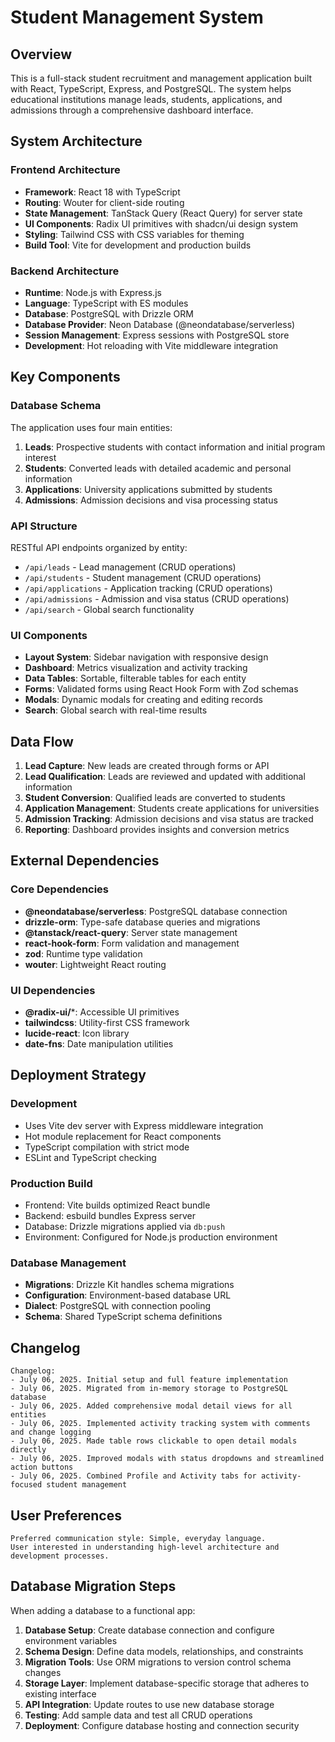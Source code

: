 # Student Management System

## Overview

This is a full-stack student recruitment and management application built with React, TypeScript, Express, and PostgreSQL. The system helps educational institutions manage leads, students, applications, and admissions through a comprehensive dashboard interface.

## System Architecture

### Frontend Architecture
- **Framework**: React 18 with TypeScript
- **Routing**: Wouter for client-side routing
- **State Management**: TanStack Query (React Query) for server state
- **UI Components**: Radix UI primitives with shadcn/ui design system
- **Styling**: Tailwind CSS with CSS variables for theming
- **Build Tool**: Vite for development and production builds

### Backend Architecture
- **Runtime**: Node.js with Express.js
- **Language**: TypeScript with ES modules
- **Database**: PostgreSQL with Drizzle ORM
- **Database Provider**: Neon Database (@neondatabase/serverless)
- **Session Management**: Express sessions with PostgreSQL store
- **Development**: Hot reloading with Vite middleware integration

## Key Components

### Database Schema
The application uses four main entities:

1. **Leads**: Prospective students with contact information and initial program interest
2. **Students**: Converted leads with detailed academic and personal information
3. **Applications**: University applications submitted by students
4. **Admissions**: Admission decisions and visa processing status

### API Structure
RESTful API endpoints organized by entity:
- `/api/leads` - Lead management (CRUD operations)
- `/api/students` - Student management (CRUD operations)
- `/api/applications` - Application tracking (CRUD operations)
- `/api/admissions` - Admission and visa status (CRUD operations)
- `/api/search` - Global search functionality

### UI Components
- **Layout System**: Sidebar navigation with responsive design
- **Dashboard**: Metrics visualization and activity tracking
- **Data Tables**: Sortable, filterable tables for each entity
- **Forms**: Validated forms using React Hook Form with Zod schemas
- **Modals**: Dynamic modals for creating and editing records
- **Search**: Global search with real-time results

## Data Flow

1. **Lead Capture**: New leads are created through forms or API
2. **Lead Qualification**: Leads are reviewed and updated with additional information
3. **Student Conversion**: Qualified leads are converted to students
4. **Application Management**: Students create applications for universities
5. **Admission Tracking**: Admission decisions and visa status are tracked
6. **Reporting**: Dashboard provides insights and conversion metrics

## External Dependencies

### Core Dependencies
- **@neondatabase/serverless**: PostgreSQL database connection
- **drizzle-orm**: Type-safe database queries and migrations
- **@tanstack/react-query**: Server state management
- **react-hook-form**: Form validation and management
- **zod**: Runtime type validation
- **wouter**: Lightweight React routing

### UI Dependencies
- **@radix-ui/***: Accessible UI primitives
- **tailwindcss**: Utility-first CSS framework
- **lucide-react**: Icon library
- **date-fns**: Date manipulation utilities

## Deployment Strategy

### Development
- Uses Vite dev server with Express middleware integration
- Hot module replacement for React components
- TypeScript compilation with strict mode
- ESLint and TypeScript checking

### Production Build
- Frontend: Vite builds optimized React bundle
- Backend: esbuild bundles Express server
- Database: Drizzle migrations applied via `db:push`
- Environment: Configured for Node.js production environment

### Database Management
- **Migrations**: Drizzle Kit handles schema migrations
- **Configuration**: Environment-based database URL
- **Dialect**: PostgreSQL with connection pooling
- **Schema**: Shared TypeScript schema definitions

## Changelog

```
Changelog:
- July 06, 2025. Initial setup and full feature implementation
- July 06, 2025. Migrated from in-memory storage to PostgreSQL database
- July 06, 2025. Added comprehensive modal detail views for all entities
- July 06, 2025. Implemented activity tracking system with comments and change logging
- July 06, 2025. Made table rows clickable to open detail modals directly
- July 06, 2025. Improved modals with status dropdowns and streamlined action buttons
- July 06, 2025. Combined Profile and Activity tabs for activity-focused student management
```

## User Preferences

```
Preferred communication style: Simple, everyday language.
User interested in understanding high-level architecture and development processes.
```

## Database Migration Steps

When adding a database to a functional app:

1. **Database Setup**: Create database connection and configure environment variables
2. **Schema Design**: Define data models, relationships, and constraints
3. **Migration Tools**: Use ORM migrations to version control schema changes
4. **Storage Layer**: Implement database-specific storage that adheres to existing interface
5. **API Integration**: Update routes to use new database storage
6. **Testing**: Add sample data and test all CRUD operations
7. **Deployment**: Configure database hosting and connection security